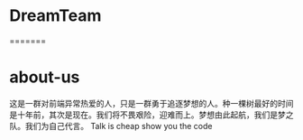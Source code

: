 
# DreamTeam
=======
# about-us

这是一群对前端异常热爱的人，只是一群勇于追逐梦想的人。种一棵树最好的时间是十年前，其次是现在。我们将不畏艰险，迎难而上。梦想由此起航，我们是梦之队。我们为自己代言。
Talk is cheap show you the code
